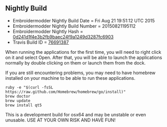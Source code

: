 
Nightly Build
------------------------------

* Embroidermodder Nightly Build Date = Fri Aug 21 19:51:12 UTC 2015
* Embroidermodder Nightly Build Number = 20150821195112
* Embroidermodder Nightly Hash = [0d241d1f4e3b2fb9baec24f9a1249d3287fc6903](https://github.com/Embroidermodder/Embroidermodder/commit/0d241d1f4e3b2fb9baec24f9a1249d3287fc6903)
* Travis Build ID = [76691387](https://travis-ci.org/Embroidermodder/Embroidermodder/builds/76691387)

When running the applications for the first time, you will need to right click on it and select Open.
After that, you will be able to launch the applications normally by double clicking on them or launch them from the dock.

If you are still encountering problems, you may need to have homebrew installed on your machine to be able to run these applications.
```
ruby -e "$(curl -fsSL https://raw.github.com/Homebrew/homebrew/go/install)"
brew doctor
brew update
brew install qt5
```

This is a development build for osx64 and may be unstable or even unusable.
USE AT YOUR OWN RISK AND HAVE FUN!

